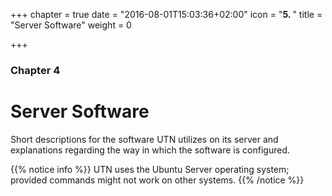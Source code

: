 +++
chapter = true
date = "2016-08-01T15:03:36+02:00"
icon = "<b>5. </b>"
title = "Server Software"
weight = 0

+++

### Chapter 4

# Server Software

Short descriptions for the software UTN utilizes on its server and explanations
regarding the way in which the software is configured.

{{% notice info %}}
UTN uses the Ubuntu Server operating system; provided commands might not work on
other systems.
{{% /notice %}}
